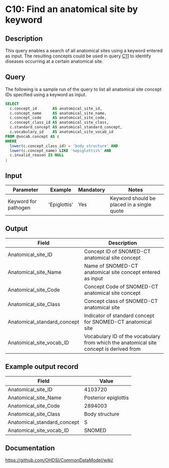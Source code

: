 <!---
Group:condition
Name:C10 Find an anatomical site by keyword
Author:Patrick Ryan
CDM Version: 5.3
-->

# C10: Find an anatomical site by keyword

## Description
This query enables a search of all anatomical sites using a keyword entered as input. The resulting concepts could be used in query  [C11](http://vocabqueries.omop.org/condition-queries/c11) to identify diseases occurring at a certain anatomical site.

## Query
The following is a sample run of the query to list all anatomical site concept IDs specified using a keyword as input.

```sql
SELECT
  c.concept_id       AS anatomical_site_id,
  c.concept_name     AS anatomical_site_name,
  c.concept_code     AS anatomical_site_code,
  c.concept_class_id AS anatomical_site_class,
  c.standard_concept AS anatomical_standard_concept,
  c.vocabulary_id    AS anatomical_site_vocab_id
FROM @vocab.concept AS c
WHERE
  lower(c.concept_class_id) = 'body structure' AND
  lower(c.concept_name) LIKE '%epiglottis%' AND
  c.invalid_reason IS NULL
;
```
## Input

|  Parameter |  Example |  Mandatory |  Notes |
| --- | --- | --- | --- |
|  Keyword for pathogen |  'Epiglottis' |  Yes | Keyword should be placed in a single quote |

## Output

|  Field |  Description |
| --- | --- |
|  Anatomical_site_ID |  Concept ID of SNOMED-CT anatomical site concept |
|  Anatomical_site_Name |  Name of SNOMED-CT anatomical site concept entered as input |
|  Anatomical_site_Code |  Concept Code of SNOMED-CT anatomical site concept |
|  Anatomical_site_Class |  Concept class of SNOMED-CT anatomical site |
|  Anatomical_standard_concept |  Indicator of standard concept for SNOMED-CT anatomical site |
|  Anatomical_site_vocab_ID |  Vocabulary ID of the vocabulary from which the anatomical site  concept is derived from |

## Example output record

|  Field |  Value |
| --- | --- |
|  Anatomical_site_ID |  4103720 |
|  Anatomical_site_Name |  Posterior epiglottis |
|  Anatomical_site_Code |  2894003 |
|  Anatomical_site_Class |  Body structure |
|  Anatomical_standard_concept |  S |
|  Anatomical_site_vocab_ID |  SNOMED |

## Documentation
https://github.com/OHDSI/CommonDataModel/wiki/
